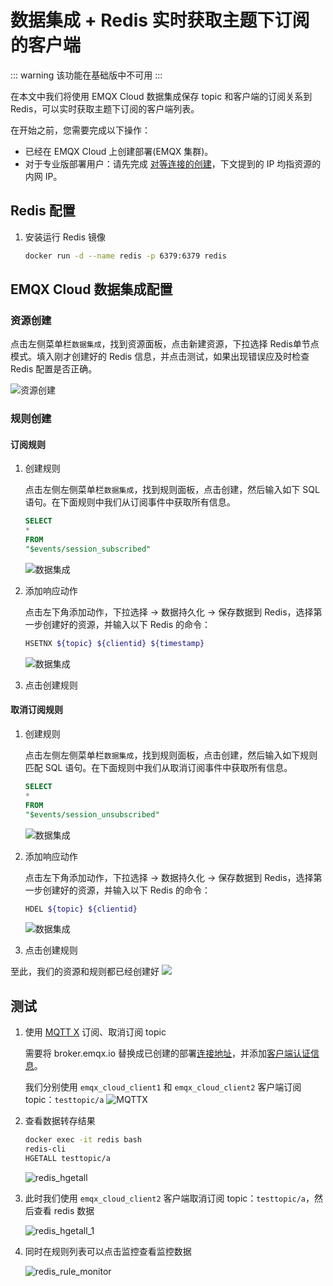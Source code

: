 # 数据集成 + Redis 实时获取主题下订阅的客户端

::: warning
该功能在基础版中不可用
:::

在本文中我们将使用 EMQX Cloud 数据集成保存 topic 和客户端的订阅关系到 Redis，可以实时获取主题下订阅的客户端列表。

在开始之前，您需要完成以下操作：
* 已经在 EMQX Cloud 上创建部署(EMQX 集群)。
* 对于专业版部署用户：请先完成 [对等连接的创建](../deployments/vpc_peering.md)，下文提到的 IP 均指资源的内网 IP。

## Redis 配置

1. 安装运行 Redis 镜像
   ```bash
   docker run -d --name redis -p 6379:6379 redis
   ```

## EMQX Cloud 数据集成配置

### 资源创建

点击左侧菜单栏`数据集成`，找到资源面板，点击新建资源，下拉选择 Redis单节点模式。填入刚才创建好的 Redis 信息，并点击测试，如果出现错误应及时检查 Redis 配置是否正确。

   ![资源创建](./_assets/create_redis_resource.png)

### 规则创建

#### 订阅规则

1. 创建规则

   点击左侧左侧菜单栏`数据集成`，找到规则面板，点击创建，然后输入如下 SQL 语句。在下面规则中我们从订阅事件中获取所有信息。

   ```sql
   SELECT
   *
   FROM
   "$events/session_subscribed"
   ```
   ![数据集成](./_assets/redis_sub_sql.png)

2. 添加响应动作

   点击左下角添加动作，下拉选择 → 数据持久化 → 保存数据到 Redis，选择第一步创建好的资源，并输入以下 Redis 的命令：

   ```bash
   HSETNX ${topic} ${clientid} ${timestamp}
   ```
   ![数据集成](./_assets/create_sub_action.png)

3. 点击创建规则

#### 取消订阅规则

1. 创建规则

   点击左侧左侧菜单栏`数据集成`，找到规则面板，点击创建，然后输入如下规则匹配 SQL 语句。在下面规则中我们从取消订阅事件中获取所有信息。

   ```sql
   SELECT
   *
   FROM
   "$events/session_unsubscribed"
   ```
   ![数据集成](./_assets/redis_unsub_sql.png)

2. 添加响应动作

   点击左下角添加动作，下拉选择 → 数据持久化 → 保存数据到 Redis，选择第一步创建好的资源，并输入以下 Redis 的命令：

   ```bash
   HDEL ${topic} ${clientid}
   ```
   ![数据集成](./_assets/create_unsub_action.png)

3. 点击创建规则

至此，我们的资源和规则都已经创建好
![](./_assets/redis_rule_engine.png)


## 测试

1. 使用 [MQTT X](https://mqttx.app/) 订阅、取消订阅 topic

   需要将 broker.emqx.io 替换成已创建的部署[连接地址](../deployments/view_deployment.md)，并添加[客户端认证信息](../deployments/acl.md)。
   
   我们分别使用 `emqx_cloud_client1` 和 `emqx_cloud_client2` 客户端订阅 topic：`testtopic/a` 
   ![MQTTX](./_assets/mqttx_sub.png)

2. 查看数据转存结果

   ```bash
   docker exec -it redis bash
   redis-cli
   HGETALL testtopic/a
   ```
   ![redis_hgetall](./_assets/redis_hgetall.png)
   
3. 此时我们使用 `emqx_cloud_client2` 客户端取消订阅 topic：`testtopic/a`，然后查看 redis 数据
    
   ![redis_hgetall_1](./_assets/redis_hgetall_1.png)
   
4. 同时在规则列表可以点击监控查看监控数据
    

   ![redis_rule_monitor](./_assets/redis_rule_monitor.png)